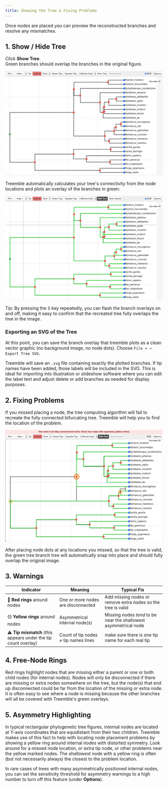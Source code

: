 ```yaml
---
title: Showing the Tree & Fixing Problems
---
```


Once nodes are placed you can preview the reconstructed branches and resolve any mismatches.

## 1. Show / Hide Tree

*Click* **Show Tree**.  
Green branches should overlap the branches in the original figure.

![Nodes placed screenshot](/img/Docs/Treemble_with_nodes_on.png)

Treemble automatically calculates your tree's connectivity from the node locations and plots an overlay of the branches in green:

![Show tree screenshot](/img/Docs/Treemble_with_show_tree_but_not_tip_names.png)

Tip: By pressing the <kbd>S</kbd> key repeatedly, you can flash the branch overlays on and off, making it easy to confirm that the recreated tree fully overlaps the tree in the image.

### Exporting an SVG of the Tree

At this point, you can save the branch overlay that treemble plots as a clean vector graphic (no background image, no node dots). Choose `File ▾ → Export Tree SVG`.

Treemble will save an `.svg` file containing exactly the plotted branches. If tip names have been added, those labels will be included in the SVG. This is ideal for importing into illustration or slideshow software where you can edit the label text and adjust delete or add branches as needed for display purposes. 

## 2. Fixing Problems

If you missed placing a node, the tree computing algorithm will fail to recreate the fully connected bifurcating tree.  Treemble will help you to find the location of the problem.

![Problems screenshot](/img/Docs/connection_problems.png)

After placing node dots at any locations you missed, so that the tree is valid, the green tree branch tree will automatically snap into place and should fully overlap the original image. 

## 3. Warnings

| Indicator | Meaning | Typical Fix |
|--------------|---------|-------------|
| 🔴 **Red rings** around nodes | One or more nodes are disconnected  | Add missing nodes or remove extra nodes so the tree is valid |
| 🟡 **Yellow rings** around nodes | Asymmetrical internal node(s) | Missing nodes *tend* to be near the shallowest asymmetrical node |
| ⚠️ **Tip mismatch** (this appears under the tip count overlay)  | Count of tip nodes ≠ tip names lines | make sure there is one tip name for each real tip |

## 4. Free-Node Rings

Red rings highlight nodes that are missing either a parent or one or both child nodes (for internal nodes). Nodes will only be disconnected if there are missing or extra nodes somewhere on the tree, but the node(s) that end up disconnected could be far from the location of the missing or extra node. It is often easy to see where a node is missing because the other branches will all be covered with Treemble's green overlays.

## 5. Asymmetry Highlighting

In typical rectangular phylogenetic tree figures, internal nodes are located at Y-axis coordinates that are equidistant from their two children. Treemble makes use of this fact to help with locating node placement problems by showing a yellow ring around internal nodes with distorted symmetry. Look around for a missed node location, or extra tip node, or other problems near the yellow marked nodes. The *shallowest* node with a yellow ring is often (but not necessarily always) the closest to the problem location.

In rare cases of trees with many asymmetrically positioned internal nodes, you can set the sensitivity threshold for asymmetry warnings to a high number to turn off this feature (under **Options**).




